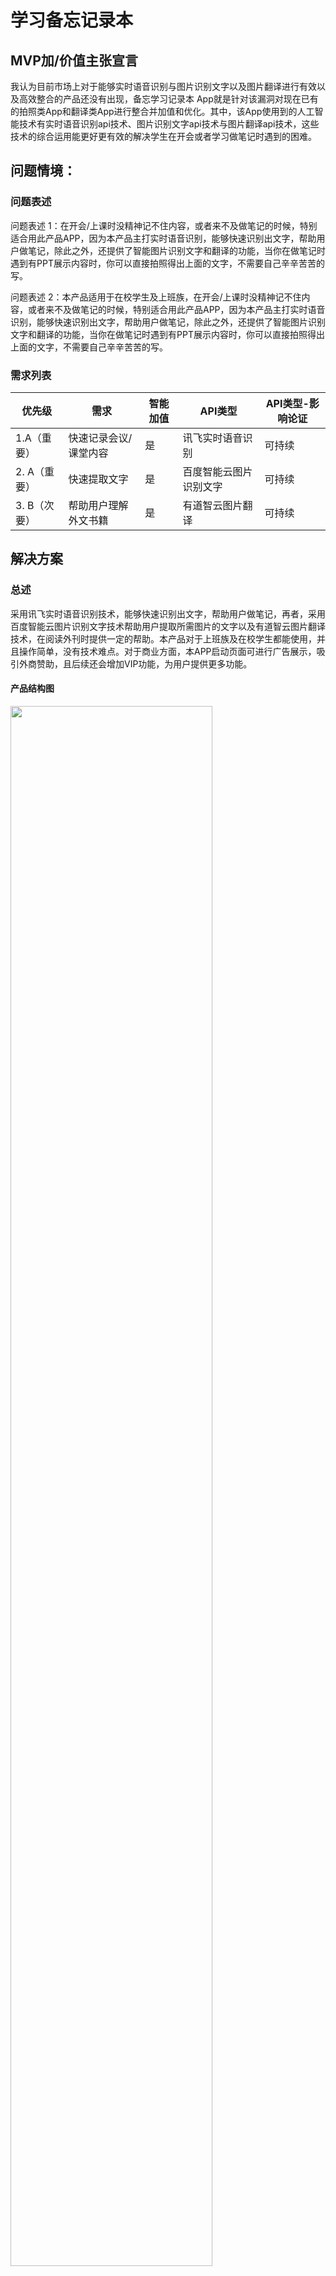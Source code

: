 # 学习备忘记录本

## MVP加/价值主张宣言

我认为目前市场上对于能够实时语音识别与图片识别文字以及图片翻译进行有效以及高效整合的产品还没有出现，备忘学习记录本 App就是针对该漏洞对现在已有的拍照类App和翻译类App进行整合并加值和优化。其中，该App使用到的人工智能技术有实时语音识别api技术、图片识别文字api技术与图片翻译api技术，这些技术的综合运用能更好更有效的解决学生在开会或者学习做笔记时遇到的困难。

## 问题情境：

### 问题表述
问题表述 1：在开会/上课时没精神记不住内容，或者来不及做笔记的时候，特别适合用此产品APP，因为本产品主打实时语音识别，能够快速识别出文字，帮助用户做笔记，除此之外，还提供了智能图片识别文字和翻译的功能，当你在做笔记时遇到有PPT展示内容时，你可以直接拍照得出上面的文字，不需要自己辛辛苦苦的写。

问题表述 2：本产品适用于在校学生及上班族，在开会/上课时没精神记不住内容，或者来不及做笔记的时候，特别适合用此产品APP，因为本产品主打实时语音识别，能够快速识别出文字，帮助用户做笔记，除此之外，还提供了智能图片识别文字和翻译的功能，当你在做笔记时遇到有PPT展示内容时，你可以直接拍照得出上面的文字，不需要自己辛辛苦苦的写。

### 需求列表

<table>
<thead>
<tr>
<th>优先级</th>
<th>需求</th>
<th>智能加值</th>
<th>API类型</th>
<th>API类型-影响论证</th>

</tr>
</thead>
<tbody>
<tr>
<td>1.A（重要）</td>
<td>快速记录会议/课堂内容</td>
<td> 是</td>
<td>讯飞实时语音识别</td>
<td> 可持续</td>

</tr>
<tr>
<td>2. A（重要）</td>
<td>快速提取文字</td>
<td> 是</td>
<td>百度智能云图片识别文字</td>
<td> 可持续</td>

</tr>
<tr>
<td>3. B（次要）</td>
<td>帮助用户理解外文书籍</td>
<td>是 </td>
<td>有道智云图片翻译</td>
<td> 可持续</td>

</tr>
</tbody>
</table>

## 解决方案

### 总述

采用讯飞实时语音识别技术，能够快速识别出文字，帮助用户做笔记，再者，采用百度智能云图片识别文字技术帮助用户提取所需图片的文字以及有道智云图片翻译技术，在阅读外刊时提供一定的帮助。本产品对于上班族及在校学生都能使用，并且操作简单，没有技术难点。对于商业方面，本APP启动页面可进行广告展示，吸引外商赞助，且后续还会增加VIP功能，为用户提供更多功能。

#### 产品结构图

<img src="images/naotu.png" width="80%;" >

* 若图片因为没有翻墙而显示不出来，可点击[此处](https://gitee.com/crayon-heimi/API_Final/blob/master/images/naotu.png)查看

#### 交互界面流程图

<img src="images/yonghucz.png" width="80%;" >

* 若图片因为没有翻墙而显示不出来，可点击[此处](https://gitee.com/crayon-heimi/API_Final/blob/master/images/yonghucz.png)查看


#### 数据流程图DFD

<img src="images/dvd.png" width="80%;" >

* 若图片因为没有翻墙而显示不出来，可点击[此处](https://gitee.com/crayon-heimi/API_Final/blob/master/images/dvd.png)查看

#### 用户操作流程：

用户打开本APP，首先会看到赞助商的广告，这里可以选择“跳过”，登录成功后就可以进入本产品主页。本产品主要由两个主页面，一个是“笔记”页（以下直接简称“主页”），一个是“相机”页，另外还有一个隐藏页面“我的”，点击“笔记”主页左上角即可查看。用户记笔记的流程：可以直接点击“+”创建一个新的笔记，按住底部中间“话筒”按钮，即可进行实时语音识别成文字，如果需要上传照片，则可以点击“图片”按钮，可以选择图库上传，也可以现场拍照，这里以现场拍照为例，我们可以选择直接使用所拍照片，也可以切换成“识别文字”页面，在这里，你可以将所拍照片的文字提取出来，你可以选择将它保存在某个笔记里，也可以收藏。除此之外，还可以切换成“拍照翻译”页面，这里你可以选择要翻译的语言，同样，翻译出来的文字也可以选择保存或者收藏。如果你对以上所拍的内容不满意，还可以选择重拍。编辑好笔记内容，你可以点击笔记上方更改笔记名称以及笔记的分类，这样，就不用担心自己的笔记散乱无章啦！退出笔记页面，你就可以在主页看到你刚才所编辑的笔记了，如果你不想保存这个笔记了，也可以点击主页右上角的按钮选择删除。

#### 人工智能概率性


<table>
<thead>
<tr>
<th align="center">实时语音识别技术优势/用户痛点    </th>
<th align="center">自然语言翻译技术优势/用户痛点</th>
</tr>
</thead>
<tbody>
<tr>
<td align="center">1. 个性化输入：对于识别过的专业词汇引擎可将其识别出来，专业用语识别准确率高，方便用户提取准确信息 </td>
<td align="center">1. 语种丰富：提供27种语言高质量翻译服务，覆盖中、英、日、韩、俄、葡等热门语种,保证用户的学习能够正常进行</td>
</tr>
<tr>
<td align="center">2. 技术优：对于音频流能够实现毫秒级识别，快速将语音转化为文字，能够使用户实时得到内容      </td>
<td align="center">2. 技术优：支持神经网络翻译，根据用户翻译习惯不断优化翻译结果——提高翻译的准确性</td>
</tr>
<tr>
<td align="center">3. 智能预测：能够智能预测语境，提供智能断句和标点符号的预测，更加人性化地帮助用户做笔记     </td>
<td align="center">3. 功能丰富：可对图片进行翻译，支持多国语言——保证用户在拍照后能够进行内容翻译</td>
</tr>
</tbody>
</table>
<hr>




#### [原型文档交互展示](https://modao.cc/app/659cfadccfd02aa1f0991a4db6df7ce986abdc9a?simulator_type=device&sticky)


------

### 本产品Api技术文档

- [科大讯飞实时语音识别api输入及输出](https://www.jianshu.com/p/2adec6027ea9)  **操作步骤**都在文档里，点击可查看详情



- [百度智能云图片识别文字api技术文档](https://www.jianshu.com/p/aecb8ad0904f)  **操作步骤**都在文档里，点击可查看详情

- [有道智云图片翻译api技术文档](https://www.jianshu.com/p/ea7dd9d0562e)  **操作步骤**都在文档里，点击可查看详情

------



###  各Api技术文档

#### [科大讯飞](https://www.xfyun.cn/)

* [实时语音识别介绍](https://www.xfyun.cn/services/rtasr)

- [科大讯飞实时语音识别api]( https://www.xfyun.cn/doc/asr/rtasr/API.html)

* [实时语音识别定价](https://www.xfyun.cn/services/rtasr)

<img src="images/xfdj.png" width="80%;" >

* 若图片因为没有翻墙而显示不出来，可点击[此处](https://gitee.com/crayon-heimi/API_Final/blob/master/images/xfdj.png)查看


#### [百度智能云](https://cloud.baidu.com/)

* [图片识别文字介绍](https://cloud.baidu.com/product/ocr/general)

- [百度智能云图片识别文字api]( https://cloud.baidu.com/doc/OCR/s/zk3h7xz52)

* [图片识别文字定价](https://cloud.baidu.com/doc/OCR/s/9k3h7xuv6)

<img src="images/badj.png" width="80%;" >

* 若图片因为没有翻墙而显示不出来，可点击[此处](https://gitee.com/crayon-heimi/API_Final/blob/master/images/badj.png)查看



#### [有道智云](http://ai.youdao.com/gw.s)

* [图片翻译介绍](http://ai.youdao.com/product-fanyi-picture.s)

- [有道智云图片翻译api](http://ai.youdao.com/DOCSIRMA/html/%E8%87%AA%E7%84%B6%E8%AF%AD%E8%A8%80%E7%BF%BB%E8%AF%91/API%E6%96%87%E6%A1%A3/%E5%9B%BE%E7%89%87%E7%BF%BB%E8%AF%91%E6%9C%8D%E5%8A%A1/%E5%9B%BE%E7%89%87%E7%BF%BB%E8%AF%91%E6%9C%8D%E5%8A%A1-API%E6%96%87%E6%A1%A3.html)

* [图片翻译定价](http://ai.youdao.com/product-fanyi-picture.s)

<img src="images/yddj.png" width="80%;" >

* 若图片因为没有翻墙而显示不出来，可点击[此处](https://gitee.com/crayon-heimi/API_Final/blob/master/images/yddj.png)查看



------

## 心得总结及感谢

api说难不难，说简单也不简单，把握好技术文档的书写，其实你已经成功了一半。

感谢讯飞平台，百度智能云和有道智云提供技术文档供大家参考，本次api技术文档的书写就是参考其技术文档而来。

